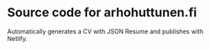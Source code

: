 # Source code for arhohuttunen.fi

Automatically generates a CV with JSON Resume and publishes with Netlify.
